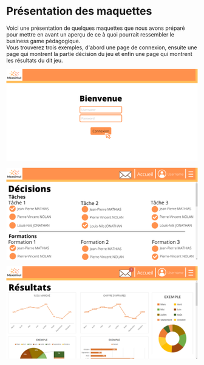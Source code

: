 # Présentation des maquettes

Voici une présentation de quelques maquettes que nous avons préparé pour mettre en avant un aperçu de ce à quoi pourrait ressembler le business game pédagogique.  
Vous trouverez trois exemples, d'abord une page de connexion, ensuite une page qui montrent la partie décision du jeu et enfin une page qui montrent les résultats du dit jeu.

![Exemple d&apos;une page de connexion](../../.gitbook/assets/maxsimul%20%281%29.png)

![Exemple d&apos;une page du jeu](../../.gitbook/assets/maxsimul-1-.png)

![Exemple d&apos;une page de r&#xE9;sultats](../../.gitbook/assets/maxsimul-2-.png)

